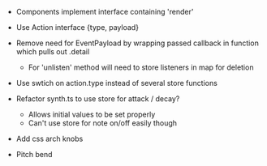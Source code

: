 - Components implement interface containing 'render'
- Use Action interface {type, payload}
- Remove need for EventPayload<T> by wrapping passed callback in function which
  pulls out .detail
  - For 'unlisten' method will need to store listeners in map for deletion
- Use swtich on action.type instead of several store functions
- Refactor synth.ts to use store for attack / decay?
  - Allows initial values to be set properly
  - Can't use store for note on/off easily though

- Add css arch knobs
- Pitch bend
